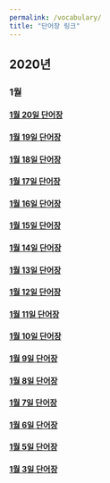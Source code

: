 ```yaml
---
permalink: /vocabulary/
title: "단어장 링크"
---
```


## 2020년

### 1월

#### [1월 20일 단어장](/vocabulary/2020/01/20/)

#### [1월 19일 단어장](/vocabulary/2020/01/19/)

#### [1월 18일 단어장](/vocabulary/2020/01/18/)

#### [1월 17일 단어장](/vocabulary/2020/01/17/)

#### [1월 16일 단어장](/vocabulary/2020/01/16/)

#### [1월 15일 단어장](/vocabulary/2020/01/15/)

#### [1월 14일 단어장](/vocabulary/2020/01/14/)

#### [1월 13일 단어장](/vocabulary/2020/01/13/)

#### [1월 12일 단어장](/vocabulary/2020/01/12/)

#### [1월 11일 단어장](/vocabulary/2020/01/11/)

#### [1월 10일 단어장](/vocabulary/2020/01/10/)

#### [1월 9일 단어장](/vocabulary/2020/01/09/)

#### [1월 8일 단어장](/vocabulary/2020/01/08/)

#### [1월 7일 단어장](/vocabulary/2020/01/07/)

#### [1월 6일 단어장](/vocabulary/2020/01/06/)

#### [1월 5일 단어장](/vocabulary/2020/01/05/)

#### [1월 3일 단어장](/vocabulary/2020/01/03/)
